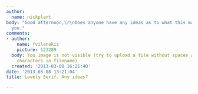 ```yaml
---
author:
  name: nickplant
body: "Good afternoon,\r\nDoes anyone have any ideas as to what this may be?\r\nThanks
  you."
comments:
- author:
    name: fvilanakis
    picture: 123289
  body: You image is not visible (try to upload a file without spaces and other special
    characters in filename)
  created: '2013-03-08 16:21:40'
date: '2013-03-08 13:21:04'
title: Lovely Serif. Any ideas?

---
```

